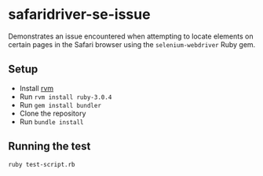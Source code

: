 # safaridriver-se-issue
Demonstrates an issue encountered when attempting to locate elements on certain pages in the Safari browser using the `selenium-webdriver` Ruby gem.

## Setup
- Install [rvm](https://rvm.io/)
- Run `rvm install ruby-3.0.4`
- Run `gem install bundler`
- Clone the repository
- Run `bundle install`

## Running the test
```
ruby test-script.rb
```
